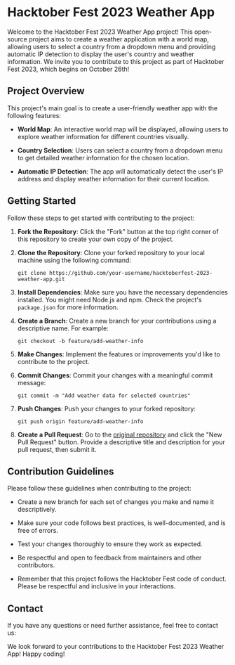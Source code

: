 # Hacktober Fest 2023 Weather App

Welcome to the Hacktober Fest 2023 Weather App project! This open-source project aims to create a weather application with a world map, allowing users to select a country from a dropdown menu and providing automatic IP detection to display the user's country and weather information. We invite you to contribute to this project as part of Hacktober Fest 2023, which begins on October 26th!

## Project Overview

This project's main goal is to create a user-friendly weather app with the following features:

- **World Map**: An interactive world map will be displayed, allowing users to explore weather information for different countries visually.

- **Country Selection**: Users can select a country from a dropdown menu to get detailed weather information for the chosen location.

- **Automatic IP Detection**: The app will automatically detect the user's IP address and display weather information for their current location.

## Getting Started

Follow these steps to get started with contributing to the project:

1. **Fork the Repository**: Click the "Fork" button at the top right corner of this repository to create your own copy of the project.

2. **Clone the Repository**: Clone your forked repository to your local machine using the following command:

   ```
   git clone https://github.com/your-username/hacktoberfest-2023-weather-app.git
   ```

3. **Install Dependencies**: Make sure you have the necessary dependencies installed. You might need Node.js and npm. Check the project's `package.json` for more information.

4. **Create a Branch**: Create a new branch for your contributions using a descriptive name. For example:

   ```
   git checkout -b feature/add-weather-info
   ```

5. **Make Changes**: Implement the features or improvements you'd like to contribute to the project.

6. **Commit Changes**: Commit your changes with a meaningful commit message:

   ```
   git commit -m "Add weather data for selected countries"
   ```

7. **Push Changes**: Push your changes to your forked repository:

   ```
   git push origin feature/add-weather-info
   ```

8. **Create a Pull Request**: Go to the [original repository](https://github.com/hacktoberfest-2023-weather-app) and click the "New Pull Request" button. Provide a descriptive title and description for your pull request, then submit it.

## Contribution Guidelines

Please follow these guidelines when contributing to the project:

- Create a new branch for each set of changes you make and name it descriptively.

- Make sure your code follows best practices, is well-documented, and is free of errors.

- Test your changes thoroughly to ensure they work as expected.

- Be respectful and open to feedback from maintainers and other contributors.

- Remember that this project follows the Hacktober Fest code of conduct. Please be respectful and inclusive in your interactions.


## Contact

If you have any questions or need further assistance, feel free to contact us:

We look forward to your contributions to the Hacktober Fest 2023 Weather App! Happy coding!
